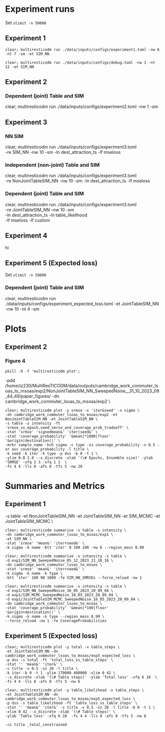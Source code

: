 <!-- # Cambridge commuter LSOAs to MSOAs -->

# Experiment runs

Set `ulimit -n 50000`

## Experiment 1

```
clear; multiresticodm run ./data/inputs/configs/experiment1.toml -nw 6 -nt 7 -sm -et SIM_NN
```

```
clear; multiresticodm run ./data/inputs/configs/debug.toml -nw 1 -nt 12 -et SIM_NN
```

## Experiment 2

### Dependent (joint) Table and SIM

clear; multiresticodm run ./data/inputs/configs/experiment2.toml -nw 1 -sm

## Experiment 3

### NN SIM

clear; multiresticodm run ./data/inputs/configs/experiment3.toml \
 -re SIM_NN -nw 10 -sm -ln dest_attraction_ts -lf mseloss

### Independent (non-joint) Table and SIM

clear; multiresticodm run ./data/inputs/configs/experiment3.toml \
 -re NonJointTableSIM_NN -nw 10 -sm -ln dest_attraction_ts -lf mseloss

### Dependent (joint) Table and SIM

clear; multiresticodm run ./data/inputs/configs/experiment3.toml \
 -re JointTableSIM_NN -nw 10 -sm \
 -ln dest_attraction_ts -ln table_likelihood \
 -lf mseloss -lf custom

## Experiment 4

hi

## Experiment 5 (Expected loss)

Set `ulimit -n 50000`

### Dependent (joint) Table and SIM

clear; multiresticodm run ./data/inputs/configs/experiment_expected_loss.toml -et JointTableSIM_NN -nw 10 -nt 4 -sm

# Plots

## Experiment 2

### Figure 4

`pkill -9 -f 'multiresticodm plot'; `

-pdd /home/iz230/MultiResTICODM/data/outputs/cambridge_work_commuter_lsoas_to_msoas/exp2/NonJointTableSIM_NN_SweepedNoise\_\_31_10_2023_09_44_49/paper_figures/ -dn cambridge_work_commuter_lsoas_to_msoas/exp2 \

```
clear; multiresticodm plot -y srmse -x 'iter&seed' -x sigma \
-dn cambridge_work_commuter_lsoas_to_msoas/exp2 -et NonJointTableSIM_NN -et JointTableSIM_NN \
-s table -s intensity -ft 'srmse_vs_epoch,seed_smrse_and_coverage_prob_tradeoff' \
-stat 'srmse' 'signedmean&' 'iter|seed&' \
-stat 'coverage_probability' '&mean|*1000|floor' '&origin|destination||' \
-mrkr sample_name -hch sigma -c type -sz coverage_probability -v 0.5 -or asc coverage_probability -l title \
-k seed -k iter -k type -p dss -b 0 -t 1 \
-ylim 0.0 2.0 --x_discrete -xlab '(\# Epochs, Ensemble size)' -ylab 'SRMSE' -xfq 2 3 -xfq 1 1  \
-fs 4 4 -lls 8 -afs 8 -tfs 5 -nw 20
```

<!-- -fs 5 5 -ms 20 -ff pdf -tfs 14 -afs 14 -lls 18 -als 18 -->

# Summaries and Metrics

## Experiment 1

-s table
-et NonJointTableSIM_NN -et JointTableSIM_NN -et SIM_MCMC -et JointTableSIM_MCMC \

```
clear; multiresticodm summarise -s table -s intensity \
-dn cambridge_work_commuter_lsoas_to_msoas/exp1 \
-et SIM_NN \
-stat 'srmse' 'mean&' 'iter+seed&' \
-k sigma -k name -btt 'iter' 0 100 100 -nw 6 --region_mass 0.99
```

```
clear; multiresticodm summarise -s intensity -s table \
-d exp1/SIM_NN_SweepedNoise_05_12_2023_21_18_16 \
-dn cambridge_work_commuter_lsoas_to_msoas \
-stat 'srmse' 'mean&' 'iter+seed&' \
-k sigma -k name -k type \
-btt 'iter' 100 90 1000 -fe SIM_NN_SMRSEs --force_reload -nw 1
```

```
clear; multiresticodm summarise -s intensity -s table \
-d exp1/SIM_NN_SweepedNoise_16_05_2023_20_09_04 \
-d exp1/SIM_MCMC_SweepedNoise_16_05_2023_20_09_04 \
-d exp1/JointTableSIM_MCMC_SweepedNoise_16_05_2023_20_09_04 \
-dn cambridge_work_commuter_lsoas_to_msoas \
-stat 'coverage_probability' '&mean|*100|floor' '&origin+destination||' \
-k sigma -k name -k type --region_mass 0.99 \
--force_reload -nw 1 -fe CoverageProbabilities
```

## Experiment 5 (Expected loss)

<!-- -et JointTableSIM_NN -dn cambridge_work_commuter_lsoas_to_msoas/exp5_expected_loss \ -->

<!-- -pdd /home/iz230/MultiResTICODM/data/outputs/cambridge_work_commuter_lsoas_to_msoas/exp5_expected_loss/JointTableSIM_NN_LearnedNoise\_\_22_11_2023_20_42_35/paper_figures \ -->

```
clear; multiresticodm plot -y total -x table_steps \
-et JointTableSIM_NN -dn cambridge_work_commuter_lsoas_to_msoas/exp5_expected_loss \
-p dss -s total -ft 'total_loss_vs_table_steps' \
-stat '' 'mean&' 'iter&' \
-c title -v 0.5 -sz 20 -l title \
-k iter -b 0 -t 1 -ylim 170000 400000 -xlim 0 42 \
--x_discrete -xlab '(\# Table steps)' -ylab 'Total loss' -xfq 6 10  \
-fs 4 4 -lls 8 -afs 8 -tfs 5 -nw 6
```

```
clear; multiresticodm plot -y table_likelihood -x table_steps \
-et JointTableSIM_NN -dn cambridge_work_commuter_lsoas_to_msoas/exp5_expected_loss \
-p dss -s table_likelihood -ft 'table_loss_vs_table_steps' \
-stat '' 'mean&' 'iter&' -c title -v 0.5 -sz 20 -l title -b 0 -t 1 \
-xlim 0 42 --x_discrete -xlab '(\# Table steps)' \
-ylab 'Table loss' -xfq 6 10  -fs 4 4 -lls 8 -afs 8 -tfs 5 -nw 6

-cs title _total_constrained
```
